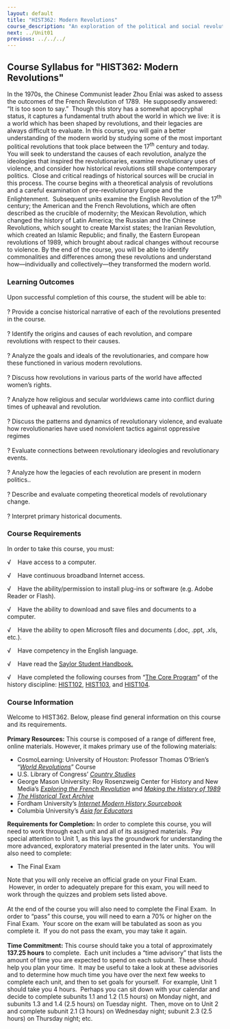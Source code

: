 ```yaml
---
layout: default
title: "HIST362: Modern Revolutions"
course_description: "An exploration of the political and social revolutions that have shaped the modern world between the 18th and 20th centuries, with particular emphasis on their causes and lasting global impact."
next: ../Unit01
previous: ../../../
---
```

Course Syllabus for "HIST362: Modern Revolutions"
-------------------------------------------------

In the 1970s, the Chinese Communist leader Zhou Enlai was asked to
assess the outcomes of the French Revolution of 1789.  He supposedly
answered: “It is too soon to say.”  Though this story has a somewhat
apocryphal status, it captures a fundamental truth about the world in
which we live: it is a world which has been shaped by revolutions, and
their legacies are always difficult to evaluate. In this course, you
will gain a better understanding of the modern world by studying some of
the most important political revolutions that took place between the
17<sup>th</sup> century and today.  You will seek to understand the
causes of each revolution, analyze the ideologies that inspired the
revolutionaries, examine revolutionary uses of violence, and consider
how historical revolutions still shape contemporary politics.  Close and
critical readings of historical sources will be crucial in this process.
The course begins with a theoretical analysis of revolutions and a
careful examination of pre-revolutionary Europe and the Enlightenment. 
Subsequent units examine the English Revolution of the 17<sup>th</sup>
century; the American and the French Revolutions, which are often
described as the crucible of modernity; the Mexican Revolution, which
changed the history of Latin America; the Russian and the Chinese
Revolutions, which sought to create Marxist states; the Iranian
Revolution, which created an Islamic Republic; and finally, the Eastern
European revolutions of 1989, which brought about radical changes
without recourse to violence. By the end of the course, you will be able
to identify commonalities and differences among these revolutions and
understand how—individually and collectively—they transformed the modern
world.

### Learning Outcomes

Upon successful completion of this course, the student will be able
to:  
    
 ? Provide a concise historical narrative of each of the revolutions
presented in the course.  
    
 ? Identify the origins and causes of each revolution, and compare
revolutions with respect to their causes.  
    
 ? Analyze the goals and ideals of the revolutionaries, and compare how
these functioned in various modern revolutions.  
    
 ? Discuss how revolutions in various parts of the world have affected
women’s rights.  
    
 ? Analyze how religious and secular worldviews came into conflict
during times of upheaval and revolution.  
    
 ? Discuss the patterns and dynamics of revolutionary violence, and
evaluate how revolutionaries have used nonviolent tactics against
oppressive regimes  
    
 ? Evaluate connections between revolutionary ideologies and
revolutionary events.  
    
 ? Analyze how the legacies of each revolution are present in modern
politics..  
    
 ? Describe and evaluate competing theoretical models of revolutionary
change.  
    
 ? Interpret primary historical documents.

### Course Requirements

In order to take this course, you must:  
  
 √    Have access to a computer.  
  
 √    Have continuous broadband Internet access.  
  
 √    Have the ability/permission to install plug-ins or software (e.g.
Adobe Reader or Flash).  
  
 √    Have the ability to download and save files and documents to a
computer.  
  
 √    Have the ability to open Microsoft files and documents (.doc,
.ppt, .xls, etc.).  
  
 √    Have competency in the English language.  
  
 √    Have read the [Saylor Student
Handbook.](http://www.saylor.org/site/wp-content/uploads/2012/05/Saylor-StudentHandbook.pdf)  
  
 √    Have completed the following courses from “[The Core
Program](http://www.saylor.org/majors/history/)” of the history
discipline: [HIST102](http://www.saylor.org/courses/hist102/),
[HIST103](http://www.saylor.org/courses/hist103/), and
[HIST104](http://www.saylor.org/courses/hist104/).

### Course Information

Welcome to HIST362. Below, please find general information on this
course and its requirements.   
    
 **Primary Resources:** This course is composed of a range of different
free, online materials. However, it makes primary use of the following
materials:  

-   CosmoLearning: University of Houston: Professor Thomas O’Brien’s
    “*[World
    Revolutions](http://www.cosmolearning.com/video-lectures/lecture-1a-9059/)*”
    Course
-   U.S. Library of Congress’ *[Country
    Studies](http://countrystudies.us/)*
-   George Mason University: Roy Rosenzweig Center for History and New
    Media’s *[Exploring the French
    Revolution](http://chnm.gmu.edu/revolution/)* and *[Making the
    History of 1989](http://chnm.gmu.edu/1989/)*
-   *[The Historical Text Archive](http://historicaltextarchive.com/)*
-   Fordham University’s *[Internet Modern History
    Sourcebook](http://www.fordham.edu/Halsall/mod/modsbook.asp)*
-   Columbia University’s *[Asia for
    Educators](http://afe.easia.columbia.edu/)*

**Requirements for Completion:** In order to complete this course, you
will need to work through each unit and all of its assigned materials.
 Pay special attention to Unit 1, as this lays the groundwork for
understanding the more advanced, exploratory material presented in the
later units.  You will also need to complete:  

-   The Final Exam 

Note that you will only receive an official grade on your Final Exam.
 However, in order to adequately prepare for this exam, you will need to
work through the quizzes and problem sets listed above.  
    
 At the end of the course you will also need to complete the Final
Exam.  In order to “pass” this course, you will need to earn a 70% or
higher on the Final Exam.  Your score on the exam will be tabulated as
soon as you complete it.  If you do not pass the exam, you may take it
again.  
    
 **Time Commitment:** This course should take you a total of
approximately **137.25 hours** to complete.  Each unit includes a “time
advisory” that lists the amount of time you are expected to spend on
each subunit.  These should help you plan your time.  It may be useful
to take a look at these advisories and to determine how much time you
have over the next few weeks to complete each unit, and then to set
goals for yourself.  For example, Unit 1 should take you 4 hours. 
Perhaps you can sit down with your calendar and decide to complete
subunits 1.1 and 1.2 (1.5 hours) on Monday night, and subunits 1.3 and
1.4 (2.5 hours) on Tuesday night.  Then, move on to Unit 2 and complete
subunit 2.1 (3 hours) on Wednesday night; subunit 2.3 (2.5 hours) on
Thursday night; etc.   
    

